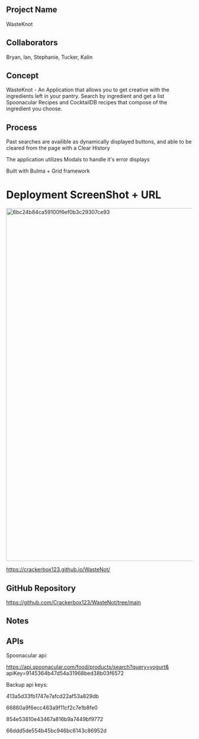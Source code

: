 ## Project Name 

WasteKnot

## Collaborators 

Bryan, Ian, Stephanie, Tucker, Kalin

## Concept
WasteKnot - An Application that allows you to get creative with the ingredients left in your pantry. Search by ingredient and get a list Spoonacular Recipes and CocktailDB recipes that compose of the ingredient you choose.

## Process
Past searches are availible as dynamically displayed buttons, and able to be cleared from the page with a Clear History

The application utilizes Modals to handle it's error displays

Built with Bulma + Grid framework

# Deployment ScreenShot + URL

<img width="952" alt="6bc24b84ca59100f6ef0b3c29307ce93" src="https://user-images.githubusercontent.com/61638208/178854344-7ff99ca6-f656-4a17-8b47-7707d621e5ca.png">

https://crackerbox123.github.io/WasteNot/


## GitHub Repository
https://github.com/Crackerbox123/WasteNot/tree/main

## Notes


## APIs

Spoonacular api:

https://api.spoonacular.com/food/products/search?query=yogurt&
apiKey=9145364b47d54a31968bed38b03f6572

Backup api keys:

413a5d33fb1747e7afcd22af53a829db

66860a9f6ecc463a9f11cf2c7e1b8fe0

854e53810e43467a816b9a7449bf9772

66ddd5de554b45bc946bc6143c86952d